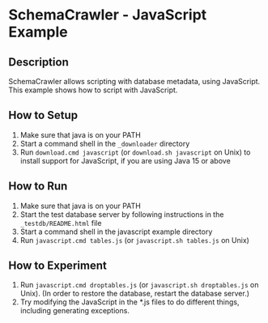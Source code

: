 # SchemaCrawler - JavaScript Example

## Description
SchemaCrawler allows scripting with database metadata, using JavaScript. This
example shows how to script with JavaScript.

## How to Setup
1. Make sure that java is on your PATH
2. Start a command shell in the `_downloader` directory 
3. Run `download.cmd javascript` (or `download.sh javascript` on Unix) to
   install support for JavaScript, if you are using Java 15 or above

## How to Run
1. Make sure that java is on your PATH
2. Start the test database server by following instructions in the `_testdb/README.html` file
3. Start a command shell in the javascript example directory 
4. Run `javascript.cmd tables.js` (or `javascript.sh tables.js` on Unix) 

## How to Experiment
1. Run `javascript.cmd droptables.js` (or `javascript.sh droptables.js` on Unix). 
   (In order to restore the database, restart the database server.) 
2. Try modifying the JavaScript in the *.js files to do different things, 
   including generating exceptions. 
